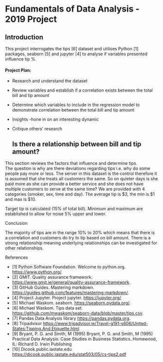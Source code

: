 # Fundamentals of Data Analysis - 2019 Project

## Introduction

This project interrogates the tips [6] dataset and utilises Python [1] packages, seaborn [5] and jupyter [4] to analyse if variables presented influence tip %. 

#### Project Plan:
 - Research and understand the dataset
 - Review variables and establish if a correlation exists between the total bill and tip amount
 - Determine which variables to include in the regression model to demonstrate correlation between the total bill and tip amount
 - Insights -hone in on an interesting dynamic
 - Critique others' research
    
    ## Is there a relationship between bill and tip amount?
This section reviews the factors that influence and determine tips.  
The question is why are there deviations regarding tips i.e. why do some people pay more or less.  The server in this dataset is the control therefore it is assumed that she treats all customers the same.  So on quieter days is she paid more as she can provide a better service and she does not have multiple customers to serve at the same time? We are provided with 4 categories (smoker, sex, time and day). 
The average tip is $3, the min is $1 and max is $10.  

Target tip is calculated (15% of total bill). Minimum and maximum are established to allow for noise 5% upper and lower.

Conclusion

The majority of tips are in the range 10% to 20% which means that there is a correlation and customers do try to tip based on bill amount.
There is a strong relationship meaning underlying relationships can be investigated for other relationships. 


References
 - [1] Python Software Foundation. Welcome to python.org.
https://www.python.org/.
 - [2] GMIT. Quality assurance framework.
https://www.gmit.ie/general/quality-assurance-framework.
 - [3] GitHub Guides. Mastering markdown.
https://guides.github.com/features/mastering-markdown/.
 - [4] Project Jupyter. Project jupyter.
https://jupyter.org/.
 - [5] Michael Waskom. seaborn.
https://seaborn.pydata.org/.
 - [6] Michael Waskom. Tips data set.
https://github.com/mwaskom/seaborn-data/blob/master/tips.csv.
 - [7] Pandas Data Analysis library
 https://pandas.pydata.org.
  - [8] Tripadvisor
 https://www.tripadvisor.ie/Travel-g191-s606/United-States:Tipping.And.Etiquette.html
  - [9] Bryant, P. G. and Smith, M (1995)
 Bryant, P. G. and Smith, M (1995) Practical Data Analysis: Case Studies in Business Statistics. Homewood, IL: Richard D. Irwin Publishing
  - [10] Dicook.public.iastate.edu
 https://dicook.public.iastate.edu/stat503/05/cs-tips2.pdf